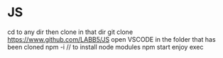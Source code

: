 # JS
cd to any dir then clone in that dir
git clone https://www.github.com/LABB5/JS
open VSCODE in the folder that has been cloned
npm -i // to install node modules
npm start
enjoy exec 
